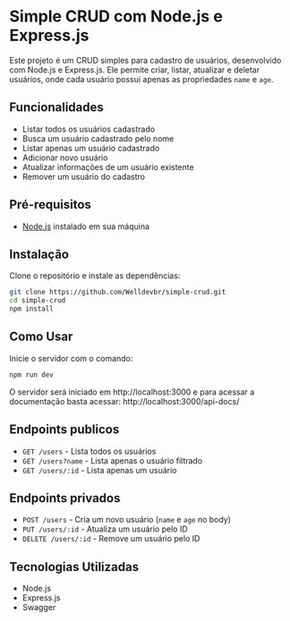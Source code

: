 # Simple CRUD com Node.js e Express.js

Este projeto é um CRUD simples para cadastro de usuários, desenvolvido com Node.js e Express.js. Ele permite criar, listar, atualizar e deletar usuários, onde cada usuário possui apenas as propriedades `name` e `age`.

## Funcionalidades

- Listar todos os usuários  cadastrado
- Busca um usuário cadastrado pelo nome
- Listar apenas um usuário cadastrado
- Adicionar novo usuário
- Atualizar informações de um usuário existente
- Remover um usuário do cadastro

## Pré-requisitos

- [Node.js](https://nodejs.org/) instalado em sua máquina

## Instalação

Clone o repositório e instale as dependências:

```bash
git clone https://github.com/Welldevbr/simple-crud.git
cd simple-crud
npm install
```

## Como Usar

Inicie o servidor com o comando:

```bash
npm run dev
```

O servidor será iniciado em http://localhost:3000 
e para acessar a documentação basta acessar: http://localhost:3000/api-docs/

## Endpoints publicos

- `GET /users` - Lista todos os usuários
- `GET /users?name` - Lista apenas o usuário filtrado
- `GET /users/:id` - Lista apenas um usuário

## Endpoints privados

- `POST /users` - Cria um novo usuário (`name` e `age` no body)
- `PUT /users/:id` - Atualiza um usuário pelo ID
- `DELETE /users/:id` - Remove um usuário pelo ID

## Tecnologias Utilizadas

- Node.js
- Express.js
- Swagger
